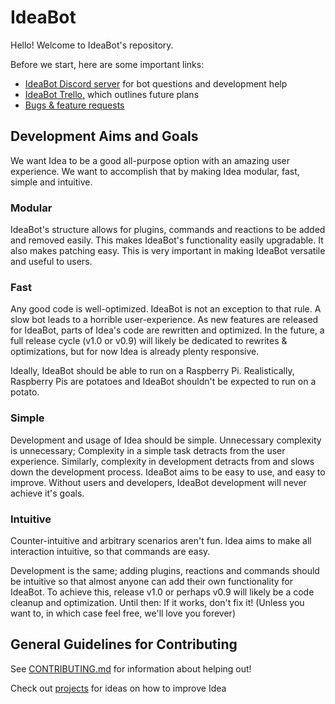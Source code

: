 # IdeaBot
Hello! Welcome to IdeaBot's repository.

Before we start, here are some important links:

* [IdeaBot Discord server](https://discord.gg/gwq2vS7) for bot questions and development help
* [IdeaBot Trello,](https://trello.com/b/SZ8OkrO6/ideabot-development) which outlines future plans
* [Bugs & feature requests](https://github.com/NGnius/IdeaBot/issues)

## Development Aims and Goals

We want Idea to be a good all-purpose option with an amazing user experience. 
We want to accomplish that by making Idea modular, fast, simple and intuitive.

### Modular
IdeaBot's structure allows for plugins, commands and reactions to be added and removed easily. 
This makes IdeaBot's functionality easily upgradable.
It also makes patching easy.
This is very important in making IdeaBot versatile and useful to users.

### Fast
Any good code is well-optimized. IdeaBot is not an exception to that rule. 
A slow bot leads to a horrible user-experience.
As new features are released for IdeaBot, parts of Idea's code are rewritten and optimized.
In the future, a full release cycle (v1.0 or v0.9) will likely be dedicated to rewrites & optimizations, but for now Idea is already plenty responsive.

Ideally, IdeaBot should be able to run on a Raspberry Pi. 
Realistically, Raspberry Pis are potatoes and IdeaBot shouldn't be expected to run on a potato.

### Simple
Development and usage of Idea should be simple. 
Unnecessary complexity is unnecessary; Complexity in a simple task detracts from the user experience. 
Similarly, complexity in development detracts from and slows down the development process.
IdeaBot aims to be easy to use, and easy to improve. 
Without users and developers, IdeaBot development will never achieve it's goals.

### Intuitive
Counter-intuitive and arbitrary scenarios aren't fun. Idea aims to make all interaction intuitive, so that commands are easy.

Development is the same; adding plugins, reactions and commands should be intuitive so that almost anyone can add their own functionality for IdeaBot. 
To achieve this, release v1.0 or perhaps v0.9 will likely be a code cleanup and optimization. 
Until then: If it works, don't fix it! (Unless you want to, in which case feel free, we'll love you forever)

## General Guidelines for Contributing
See [CONTRIBUTING.md](./CONTRIBUTING.md) for information about helping out!

Check out [projects](https://github.com/NGnius/IdeaBot/projects) for ideas on how to improve Idea
